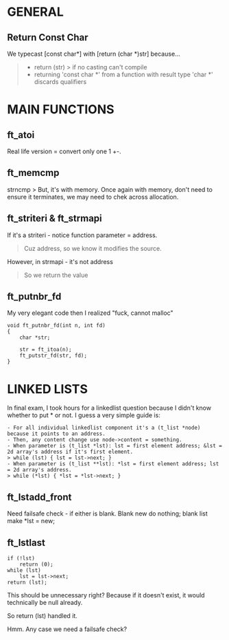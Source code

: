# GENERAL
## Return Const Char
We typecast [const char*] with [return (char *)str] because...
> - return (str) > if no casting can't compile 
> - returning 'const char *' from a function with result type 'char *' discards qualifiers

# MAIN FUNCTIONS
## ft_atoi

Real life version = convert only one 1 +-.

## ft_memcmp

strncmp > But, it's with memory. 
Once again with memory, don't need to ensure it terminates,
we may need to chek across allocation.

## ft_striteri & ft_strmapi

If it's a striteri - notice function parameter = address.
> Cuz address, so we know it modifies the source.

However, in strmapi - it's not address
> So we return the value

## ft_putnbr_fd
My very elegant code then I realized "fuck, cannot malloc"
```
void ft_putnbr_fd(int n, int fd)
{
	char *str;
	
	str = ft_itoa(n);
	ft_putstr_fd(str, fd);
}
```

# LINKED LISTS

In final exam, I took hours for a linkedlist question because I didn't know whether to put * or not. I guess a very simple guide is:
```
- For all individual linkedlist component it's a (t_list *node) because it points to an address.
- Then, any content change use node->content = something.
- When parameter is (t_list *lst): lst = first element address; &lst = 2d array's address if it's first element.
> while (lst) { lst = lst->next; }
- When parameter is (t_list **lst): *lst = first element address; lst = 2d array's address. 
> while (*lst) { *lst = *lst->next; }
```

## ft_lstadd_front
Need failsafe check - if either is blank. 
Blank new do nothing; blank list make *lst = new;

## ft_lstlast
```
if (!lst)
	return (0);
while (lst)
	lst = lst->next;
return (lst);
```
This should be unnecessary right? Because if it doesn't exist, it would technically be null already.

So return (lst) handled it.

Hmm. Any case we need a failsafe check?